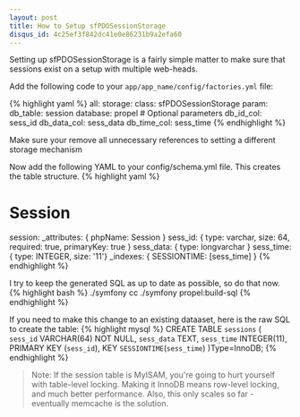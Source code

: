 ```yaml
--- 
layout: post
title: How to Setup sfPDOSessionStorage
disqus_id: 4c25ef3f842dc41e0e86231b9a2efa60
---
```

Setting up sfPDOSessionStorage is a fairly simple matter to make sure that
sessions exist on a setup with multiple web-heads. 

Add the following code to your `app/app_name/config/factories.yml` file:

{% highlight yaml %}
all:
    storage:
    class: sfPDOSessionStorage
    param:
      db_table:    session
      database:    propel
      # Optional parameters
      db_id_col:   sess_id
      db_data_col: sess_data
      db_time_col: sess_time
{% endhighlight %}

Make sure your remove all unnecessary references to setting a different storage
mechanism

Now add the following YAML to your config/schema.yml file. This creates the
table structure.
{% highlight yaml %}
# Session
  session:
    _attributes: { phpName: Session }
    sess_id: { type: varchar, size: 64,
               required: true, primaryKey: true }
    sess_data: { type: longvarchar }
    sess_time: { type: INTEGER, size: '11'}
    _indexes: { SESSIONTIME: [sess_time] }
{% endhighlight %}

I try to keep the generated SQL as up to date as possible, so do that now.
{% highlight bash %}
./symfony cc
./symfony propel:build-sql
{% endhighlight %}


If you need to make this change to an existing dataaset, here is the raw SQL
to create the table:
{% highlight mysql %}
CREATE TABLE `sessions`
(
        `sess_id` VARCHAR(64)  NOT NULL,
        `sess_data` TEXT,
        `sess_time` INTEGER(11),
        PRIMARY KEY (`sess_id`),
        KEY `SESSIONTIME`(`sess_time`)
)Type=InnoDB;
{% endhighlight %}
> Note: If the session table is MyISAM, you're going to hurt yourself with
> table-level locking. Making it InnoDB means row-level locking, and much
> better performance. Also, this only scales so far - eventually memcache
> is the solution.